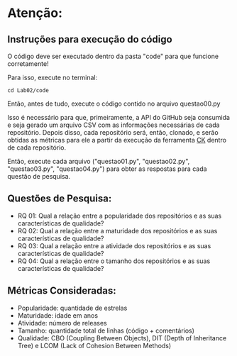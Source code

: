 # Atenção:
## Instruções para execução do código
O código deve ser executado dentro da pasta "code" para que funcione corretamente!

Para isso, execute no terminal:

`cd Lab02/code`

Então, antes de tudo, execute o código contido no arquivo questao00.py

Isso é necessário para que, primeiramente, a API do GitHub seja consumida e seja gerado um arquivo CSV com as informações necessárias de cada repositório. Depois disso, cada repositório será, então, clonado, e serão obtidas as métricas para ele a partir da execução da ferramenta [CK](https://github.com/mauricioaniche/ck) dentro de cada repositório.

Então, execute cada arquivo ("questao01.py", "questao02.py", "questao03.py", "questao04.py") para obter as respostas para cada questão de pesquisa. 

## Questões de Pesquisa:
* RQ 01: Qual a relação entre a popularidade dos repositórios e as suas características de qualidade?
* RQ 02: Qual a relação entre a maturidade dos repositórios e as suas características de qualidade?
* RQ 03: Qual a relação entre a atividade dos repositórios e as suas características de qualidade?
* RQ 04: Qual a relação entre o tamanho dos repositórios e as suas características de qualidade?

## Métricas Consideradas:
* Popularidade: quantidade de estrelas
* Maturidade: idade em anos
* Atividade: número de releases
* Tamanho: quantidade total de linhas (código + comentários)
* Qualidade: CBO (Coupling Between Objects), DIT (Depth of Inheritance Tree) e LCOM (Lack of Cohesion Between Methods)